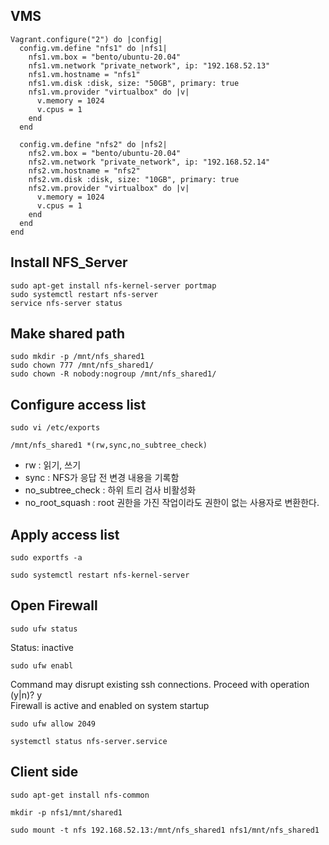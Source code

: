 ## VMS
```
Vagrant.configure("2") do |config|
  config.vm.define "nfs1" do |nfs1|
    nfs1.vm.box = "bento/ubuntu-20.04"
    nfs1.vm.network "private_network", ip: "192.168.52.13"
    nfs1.vm.hostname = "nfs1"
    nfs1.vm.disk :disk, size: "50GB", primary: true
    nfs1.vm.provider "virtualbox" do |v|
      v.memory = 1024
      v.cpus = 1
    end
  end

  config.vm.define "nfs2" do |nfs2|
    nfs2.vm.box = "bento/ubuntu-20.04"
    nfs2.vm.network "private_network", ip: "192.168.52.14"
    nfs2.vm.hostname = "nfs2"
    nfs2.vm.disk :disk, size: "10GB", primary: true
    nfs2.vm.provider "virtualbox" do |v|
      v.memory = 1024
      v.cpus = 1
    end
  end
end
```

## Install NFS_Server 

````
sudo apt-get install nfs-kernel-server portmap
sudo systemctl restart nfs-server
service nfs-server status
````

## Make shared path
```
sudo mkdir -p /mnt/nfs_shared1
sudo chown 777 /mnt/nfs_shared1/
sudo chown -R nobody:nogroup /mnt/nfs_shared1/
```

## Configure access list
```
sudo vi /etc/exports 
```

```
/mnt/nfs_shared1 *(rw,sync,no_subtree_check)
```

- rw : 읽기, 쓰기   
- sync : NFS가 응답 전 변경 내용을 기록함
- no_subtree_check : 하위 트리 검사 비활성화
- no_root_squash : root 권한을 가진 작업이라도 권한이 없는 사용자로 변환한다.

## Apply access list

```
sudo exportfs -a

sudo systemctl restart nfs-kernel-server
```

## Open Firewall

```
sudo ufw status
```
Status: inactive

```
sudo ufw enabl
```
Command may disrupt existing ssh connections. Proceed with operation (y|n)? y   
Firewall is active and enabled on system startup

```
sudo ufw allow 2049
```

```
systemctl status nfs-server.service
```

## Client side

```
sudo apt-get install nfs-common
```

```
mkdir -p nfs1/mnt/shared1
```

```
sudo mount -t nfs 192.168.52.13:/mnt/nfs_shared1 nfs1/mnt/nfs_shared1
```
